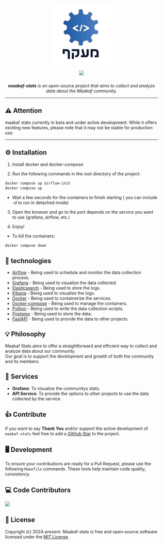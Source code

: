 <h1 align="center">
  <a href="https://maakaf.netlify.app">
    <picture>
      <img height="200" width="200" alt="maakaf" src="./docs/maakaf-logo.png">
    </picture>
  </a>
  <br>
  <a href="https://discord.gg/DBCM8EMXEC">
    <img src="https://img.shields.io/discord/704680098577514527?style=flat-square&label=%F0%9F%92%AC%20discord&color=00ACD7">
  </a>
</h1>
<p align="center">
  <em><b>maakaf-stats</b> is an open-source project that aims to collect and analyze data about the Maakaf community.</em>
</p>

---

## ⚠️ **Attention**

maakaf stats currently in beta and under active development. 
While it offers exciting new features, please note that it may not be stable for production use. 

---

## ⚙️ Installation

1. Install docker and docker-compose

2. Run the following commands in the root directory of the project:
```bash
docker compose up airflow-init
docker compose up 
```
* Wait a few seconds for the containers to finish starting
( you can include -d to run in detached mode)

3. Open the browser and go to the port depends on the service you want to use (grafana, airflow, etc.)

4. Enjoy!

* To kill the containers:
```bash
docker compose down
```

## 🎯 technologies

- [Airflow](https://airflow.apache.org/docs/apache-airflow/stable/index.html) - Being used to schedule and monitor the data collection process.
- [Grafana](https://grafana.com/docs/grafana/latest/)  - Being used to visualize the data collected.
- [Elasitcsearch](https://www.elastic.co/guide/en/elasticsearch/reference/current/index.html) - Being used to store the logs.
- [Kibana](https://www.elastic.co/guide/en/kibana/current/index.html) - Being used to visualize the logs.
- [Docker](https://docs.docker.com/) - Being used to containerize the services.
- [Docker-compose](https://docs.docker.com/compose/) - Being used to manage the containers. 
- [Python](https://docs.python.org/3/) - Being used to write the data collection scripts.
- [Postgres](https://www.postgresql.org/docs/) - Being used to store the data.
- [FastAPI](https://fastapi.tiangolo.com/) - Being used to provide the data to other projects.

## 💡 Philosophy

Maakaf Stats aims to offer a straightforward and efficient way to collect and analyze data about our community. <br>
Our goal is to support the development and growth of both the community and its members.

## 🚀 Services
 - **Grafana**: To visualize the communitys stats. <TODO Update add domain or ip to login>
 - **API Service**: To provide the options to other projects to use the data collected by the service. <TODO Update add api docs>


## 👍 Contribute

If you want to say **Thank You** and/or support the active development of `maakaf-stats` feel free to add a [GitHub Star](https://github.com/eyalFischel/maakaf-stats/stargazers) to the project.

## 🖥️ Development

To ensure your contributions are ready for a Pull Request, please use the following `Makefile` commands. These tools help maintain code quality, consistency.

## 💻 Code Contributors

<a href="https://github.com/eyalFischel/maakaf-stats/graphs/contributors">
  <img src="https://contrib.rocks/image?repo=eyalFischel/maakaf-stats" />
</a>

## 🧾 License

Copyright (c) 2024-present. Maakaf-stats is free and open-source software licensed under the [MIT License](https://github.com/eyalFischel/maakaf-stats/blob/main/LICENSE). 
